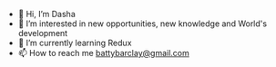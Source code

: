 - 👋 Hi, I’m Dasha
- 👀 I’m interested in new opportunities, new knowledge and World's development 
- 🌱 I’m currently learning Redux
- 📫 How to reach me battybarclay@gmail.com

<!---
HlistunD/HlistunD is a ✨ special ✨ repository because its `README.md` (this file) appears on your GitHub profile.
You can click the Preview link to take a look at your changes.
--->
